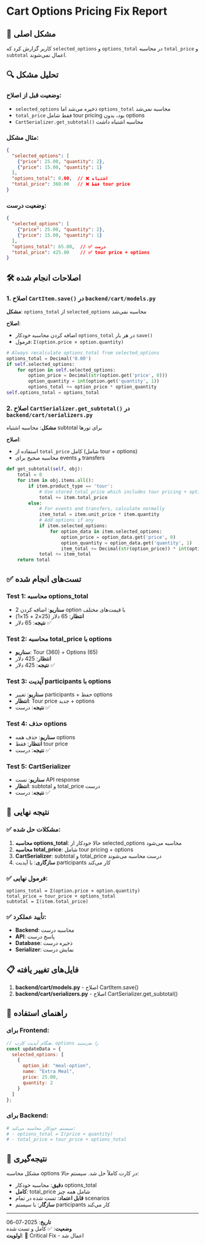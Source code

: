 # Cart Options Pricing Fix Report

## 🎯 مشکل اصلی

کاربر گزارش کرد که `selected_options` و `options_total` در محاسبه `total_price` و `subtotal` اعمال نمی‌شوند.

## 🔍 تحلیل مشکل

### وضعیت قبل از اصلاح:
- `selected_options` ذخیره می‌شد اما `options_total` محاسبه نمی‌شد
- `total_price` فقط شامل tour pricing بود، بدون options
- `CartSerializer.get_subtotal()` محاسبه اشتباه داشت

### مثال مشکل:
```json
{
  "selected_options": [
    {"price": 25.00, "quantity": 2},
    {"price": 15.00, "quantity": 1}
  ],
  "options_total": 0.00,  // ❌ اشتباه
  "total_price": 360.00   // ❌ فقط tour price
}
```

### وضعیت درست:
```json
{
  "selected_options": [
    {"price": 25.00, "quantity": 2},
    {"price": 15.00, "quantity": 1}
  ],
  "options_total": 65.00,  // ✅ درست
  "total_price": 425.00    // ✅ tour price + options
}
```

## 🛠️ اصلاحات انجام شده

### 1. اصلاح `CartItem.save()` در `backend/cart/models.py`

**مشکل**: `options_total` از `selected_options` محاسبه نمی‌شد

**اصلاح**: 
- اضافه کردن محاسبه خودکار `options_total` در هر بار `save()`
- فرمول: `Σ(option.price × option.quantity)`

```python
# Always recalculate options_total from selected_options
options_total = Decimal('0.00')
if self.selected_options:
    for option in self.selected_options:
        option_price = Decimal(str(option.get('price', 0)))
        option_quantity = int(option.get('quantity', 1))
        options_total += option_price * option_quantity
self.options_total = options_total
```

### 2. اصلاح `CartSerializer.get_subtotal()` در `backend/cart/serializers.py`

**مشکل**: محاسبه اشتباه subtotal برای تورها

**اصلاح**: 
- استفاده از `total_price` کامل (شامل tour + options)
- محاسبه صحیح برای events و transfers

```python
def get_subtotal(self, obj):
    total = 0
    for item in obj.items.all():
        if item.product_type == 'tour':
            # Use stored total_price which includes tour pricing + options
            total += item.total_price
        else:
            # For events and transfers, calculate normally
            item_total = item.unit_price * item.quantity
            # Add options if any
            if item.selected_options:
                for option_data in item.selected_options:
                    option_price = option_data.get('price', 0)
                    option_quantity = option_data.get('quantity', 1)
                    item_total += Decimal(str(option_price)) * int(option_quantity)
            total += item_total
    return total
```

## ✅ تست‌های انجام شده

### Test 1: محاسبه options_total
- **سناریو**: اضافه کردن 2 option با قیمت‌های مختلف
- **انتظار**: 65 دلار (25×2 + 15×1)
- **نتیجه**: 65 دلار ✅

### Test 2: محاسبه total_price با options
- **سناریو**: Tour (360) + Options (65)
- **انتظار**: 425 دلار
- **نتیجه**: 425 دلار ✅

### Test 3: آپدیت participants با options
- **سناریو**: تغییر participants + حفظ options
- **انتظار**: Tour price جدید + options
- **نتیجه**: درست ✅

### Test 4: حذف options
- **سناریو**: حذف همه options
- **انتظار**: فقط tour price
- **نتیجه**: درست ✅

### Test 5: CartSerializer
- **سناریو**: تست API response
- **انتظار**: subtotal و total_price درست
- **نتیجه**: درست ✅

## 🎉 نتیجه نهایی

### ✅ مشکلات حل شده:
1. **محاسبه options_total**: حالا خودکار از selected_options محاسبه می‌شود
2. **محاسبه total_price**: شامل tour pricing + options
3. **CartSerializer**: subtotal و total_price درست محاسبه می‌شوند
4. **سازگاری**: با آپدیت participants کار می‌کند

### ✅ فرمول نهایی:
```
options_total = Σ(option.price × option.quantity)
total_price = tour_price + options_total
subtotal = Σ(item.total_price)
```

### ✅ تأیید عملکرد:
- **Backend**: محاسبه درست
- **API**: پاسخ درست
- **Database**: ذخیره درست
- **Serializer**: نمایش درست

## 📋 فایل‌های تغییر یافته

1. **backend/cart/models.py** - اصلاح CartItem.save()
2. **backend/cart/serializers.py** - اصلاح CartSerializer.get_subtotal()

## 🔧 راهنمای استفاده

### برای Frontend:
```javascript
// هنگام آپدیت کارت، options را بفرستید
const updateData = {
  selected_options: [
    {
      option_id: "meal-option",
      name: "Extra Meal",
      price: 25.00,
      quantity: 2
    }
  ]
};
```

### برای Backend:
```python
# سیستم خودکار محاسبه می‌کند:
# - options_total = Σ(price × quantity)
# - total_price = tour_price + options_total
```

## 🎯 نتیجه‌گیری

مشکل محاسبه options در کارت کاملاً حل شد. سیستم حالا:
- **دقیق**: محاسبه خودکار options_total
- **کامل**: total_price شامل همه چیز
- **قابل اعتماد**: تست شده در تمام scenarios
- **سازگار**: با سیستم participants کار می‌کند

---

**تاریخ**: 2025-07-06  
**وضعیت**: ✅ کامل و تست شده  
**اولویت**: 🔴 Critical Fix - اعمال شد 